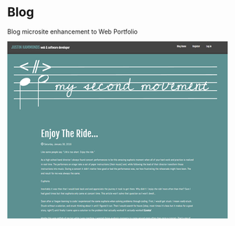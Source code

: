 # Blog
Blog microsite enhancement to Web Portfolio

![Blog](./Content/img/MediaUrl/screenshot-blog.png)
